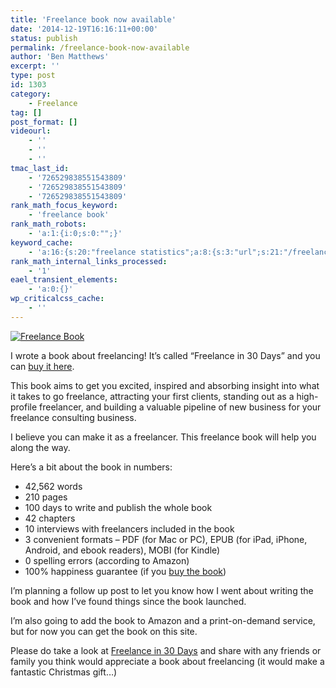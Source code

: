 ```yaml
---
title: 'Freelance book now available'
date: '2014-12-19T16:16:11+00:00'
status: publish
permalink: /freelance-book-now-available
author: 'Ben Matthews'
excerpt: ''
type: post
id: 1303
category:
    - Freelance
tag: []
post_format: []
videourl:
    - ''
    - ''
    - ''
tmac_last_id:
    - '726529838551543809'
    - '726529838551543809'
    - '726529838551543809'
rank_math_focus_keyword:
    - 'freelance book'
rank_math_robots:
    - 'a:1:{i:0;s:0:"";}'
keyword_cache:
    - 'a:16:{s:20:"freelance statistics";a:8:{s:3:"url";s:21:"/freelance-statistics";s:5:"times";s:0:"";s:7:"between";s:0:"";s:6:"before";s:0:"";s:5:"after";s:0:"";s:4:"case";N;s:8:"nofollow";N;s:9:"newwindow";N;}s:19:"freelance portfolio";a:8:{s:3:"url";s:30:"/courses/freelance-portfolios/";s:5:"times";s:0:"";s:7:"between";s:0:"";s:6:"before";s:0:"";s:5:"after";s:0:"";s:4:"case";N;s:8:"nofollow";N;s:9:"newwindow";N;}s:19:"accounting software";a:8:{s:3:"url";s:33:"/best-online-accounting-software/";s:5:"times";s:0:"";s:7:"between";s:0:"";s:6:"before";s:0:"";s:5:"after";s:0:"";s:4:"case";N;s:8:"nofollow";N;s:9:"newwindow";N;}s:19:"freelance community";a:8:{s:3:"url";s:20:"/freelance-community";s:5:"times";s:0:"";s:7:"between";s:0:"";s:6:"before";s:0:"";s:5:"after";s:0:"";s:4:"case";N;s:8:"nofollow";N;s:9:"newwindow";N;}s:19:"freelance questions";a:8:{s:3:"url";s:20:"/freelance-community";s:5:"times";s:0:"";s:7:"between";s:0:"";s:6:"before";s:0:"";s:5:"after";s:0:"";s:4:"case";N;s:8:"nofollow";N;s:9:"newwindow";N;}s:18:"freelance expenses";a:8:{s:3:"url";s:19:"/freelance-expenses";s:5:"times";s:0:"";s:7:"between";s:0:"";s:6:"before";s:0:"";s:5:"after";s:0:"";s:4:"case";N;s:8:"nofollow";N;s:9:"newwindow";N;}s:18:"freelance training";a:8:{s:3:"url";s:8:"/courses";s:5:"times";s:0:"";s:7:"between";s:0:"";s:6:"before";s:0:"";s:5:"after";s:0:"";s:4:"case";N;s:8:"nofollow";N;s:9:"newwindow";N;}s:15:"freelance tools";a:8:{s:3:"url";s:21:"/best-freelance-tools";s:5:"times";s:0:"";s:7:"between";s:0:"";s:6:"before";s:0:"";s:5:"after";s:0:"";s:4:"case";N;s:8:"nofollow";N;s:9:"newwindow";N;}s:15:"freelance rates";a:8:{s:3:"url";s:16:"/freelance-rates";s:5:"times";s:0:"";s:7:"between";s:0:"";s:6:"before";s:0:"";s:5:"after";s:0:"";s:4:"case";N;s:8:"nofollow";N;s:9:"newwindow";N;}s:14:"freelance work";a:8:{s:3:"url";s:15:"/freelance-work";s:5:"times";s:0:"";s:7:"between";s:0:"";s:6:"before";s:0:"";s:5:"after";s:0:"";s:4:"case";N;s:8:"nofollow";N;s:9:"newwindow";N;}s:14:"freelance jobs";a:8:{s:3:"url";s:15:"/freelance-jobs";s:5:"times";s:0:"";s:7:"between";s:0:"";s:6:"before";s:0:"";s:5:"after";s:0:"";s:4:"case";N;s:8:"nofollow";N;s:9:"newwindow";N;}s:13:"balance sheet";a:8:{s:3:"url";s:46:"https://freetrain.co/balance-sheet-definition/";s:5:"times";s:0:"";s:7:"between";s:0:"";s:6:"before";s:0:"";s:5:"after";s:0:"";s:4:"case";N;s:8:"nofollow";N;s:9:"newwindow";N;}s:7:"courses";a:8:{s:3:"url";s:8:"/courses";s:5:"times";s:0:"";s:7:"between";s:0:"";s:6:"before";s:0:"";s:5:"after";s:0:"";s:4:"case";N;s:8:"nofollow";N;s:9:"newwindow";N;}s:5:"rates";a:8:{s:3:"url";s:16:"/freelance-rates";s:5:"times";s:0:"";s:7:"between";s:0:"";s:6:"before";s:0:"";s:5:"after";s:0:"";s:4:"case";N;s:8:"nofollow";N;s:9:"newwindow";N;}s:4:"ir35";a:8:{s:3:"url";s:5:"/ir35";s:5:"times";s:0:"";s:7:"between";s:0:"";s:6:"before";s:0:"";s:5:"after";s:0:"";s:4:"case";N;s:8:"nofollow";N;s:9:"newwindow";N;}s:13:"keywords_time";i:1565617208;}'
rank_math_internal_links_processed:
    - '1'
eael_transient_elements:
    - 'a:0:{}'
wp_criticalcss_cache:
    - ''
---
```

[![Freelance Book](http://benrmatthews.com/wp-content/uploads/2014/12/freelance-book.png)](http://benrmatthews.com/freelance-in-30-days/ "Freelance in 30 Days: Get the confidence and knowledge to succeed at going freelance")

I wrote a book about freelancing! It’s called “Freelance in 30 Days” and you can [buy it here](http://benrmatthews.com/freelance-in-30-days/ "Freelance in 30 Days: Get the confidence and knowledge to succeed at going freelance").

This book aims to get you excited, inspired and absorbing insight into what it takes to go freelance, attracting your first clients, standing out as a high-profile freelancer, and building a valuable pipeline of new business for your freelance consulting business.

I believe you can make it as a freelancer. This freelance book will help you along the way.

Here’s a bit about the book in numbers:

- 42,562 words
- 210 pages
- 100 days to write and publish the whole book
- 42 chapters
- 10 interviews with freelancers included in the book
- 3 convenient formats – PDF (for Mac or PC), EPUB (for iPad, iPhone, Android, and ebook readers), MOBI (for Kindle)
- 0 spelling errors (according to Amazon)
- 100% happiness guarantee (if you [buy the book](http://benrmatthews.com/freelance-in-30-days/ "Freelance in 30 Days: Get the confidence and knowledge to succeed at going freelance"))

I’m planning a follow up post to let you know how I went about writing the book and how I’ve found things since the book launched.

I’m also going to add the book to Amazon and a print-on-demand service, but for now you can get the book on this site.

Please do take a look at [Freelance in 30 Days](http://benrmatthews.com/freelance-in-30-days/ "Freelance in 30 Days: Get the confidence and knowledge to succeed at going freelance") and share with any friends or family you think would appreciate a book about freelancing (it would make a fantastic Christmas gift…)